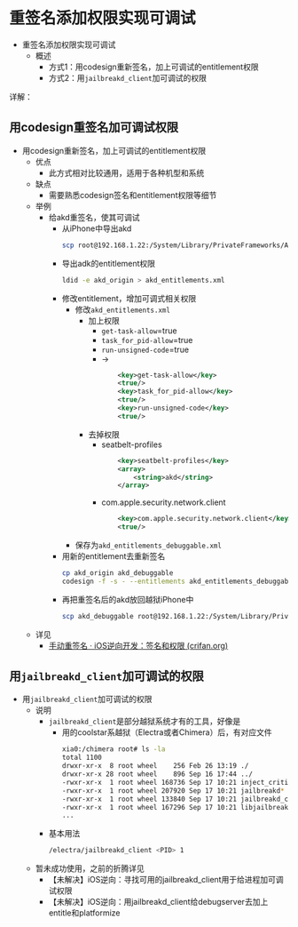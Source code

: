 # 重签名添加权限实现可调试

* 重签名添加权限实现可调试
  * 概述
    * 方式1：用codesign重新签名，加上可调试的entitlement权限
    * 方式2：用`jailbreakd_client`加可调试的权限

详解：

## 用codesign重签名加可调试权限

* 用codesign重新签名，加上可调试的entitlement权限
  * 优点
    * 此方式相对比较通用，适用于各种机型和系统
  * 缺点
    * 需要熟悉codesign签名和entitlement权限等细节
  * 举例
    * 给akd重签名，使其可调试
      * 从iPhone中导出akd
        ```bash
        scp root@192.168.1.22:/System/Library/PrivateFrameworks/AuthKit.framework/akd akd_origin
        ```
      * 导出adk的entitlement权限
        ```bash
        ldid -e akd_origin > akd_entitlements.xml
        ```
      * 修改entitlement，增加可调式相关权限
        * 修改`akd_entitlements.xml`
          * 加上权限
            * `get-task-allow`=true
            * `task_for_pid-allow`=true
            * `run-unsigned-code`=true
            * ->
              ```xml
                  <key>get-task-allow</key>
                  <true/>
                  <key>task_for_pid-allow</key>
                  <true/>
                  <key>run-unsigned-code</key>
                  <true/>
              ```
          * 去掉权限
            * seatbelt-profiles
              ```xml
                  <key>seatbelt-profiles</key>
                  <array>
                      <string>akd</string>
                  </array>
              ```
            * com.apple.security.network.client
              ```xml
                  <key>com.apple.security.network.client</key>
                  <true/>
              ```
        * 保存为`akd_entitlements_debuggable.xml`
      * 用新的entitlement去重新签名
        ```bash
        cp akd_origin akd_debuggable
        codesign -f -s - --entitlements akd_entitlements_debuggable.xml akd_debuggable
        ```
      * 再把重签名后的akd放回越狱iPhone中
        ```bash
        scp akd_debuggable root@192.168.1.22:/System/Library/PrivateFrameworks/AuthKit.framework/akd
        ```
  * 详见
    * [手动重签名 · iOS逆向开发：签名和权限 (crifan.org)](https://book.crifan.org/books/ios_re_codesign_ent/website/common_issue/process_debuggable/self_do_resign.html)

## 用`jailbreakd_client`加可调试的权限

* 用`jailbreakd_client`加可调试的权限
  * 说明
    * `jailbreakd_client`是部分越狱系统才有的工具，好像是
      * 用的coolstar系越狱（Electra或者Chimera）后，有对应文件
        ```bash
        xia0:/chimera root# ls -la
        total 1100
        drwxr-xr-x  8 root wheel    256 Feb 26 13:19 ./
        drwxr-xr-x 28 root wheel    896 Sep 16 17:44 ../
        -rwxr-xr-x  1 root wheel 168736 Sep 17 10:21 inject_criticald*
        -rwxr-xr-x  1 root wheel 207920 Sep 17 10:21 jailbreakd*
        -rwxr-xr-x  1 root wheel 133840 Sep 17 10:21 jailbreakd_client*
        -rwxr-xr-x  1 root wheel 167296 Sep 17 10:21 libjailbreak.dylib*
        ...
        ```
    * 基本用法
      ```bash
      /electra/jailbreakd_client <PID> 1
      ```
  * 暂未成功使用，之前的折腾详见
    * 【未解决】iOS逆向：寻找可用的jailbreakd_client用于给进程加可调试权限
    * 【未解决】iOS逆向：用jailbreakd_client给debugserver去加上entitle和platformize

